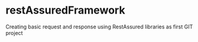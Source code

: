 # restAssuredFramework
Creating basic request and response using RestAssured libraries as first GIT project
